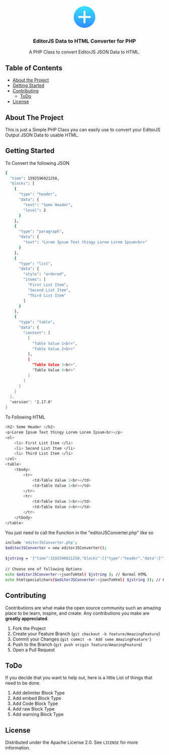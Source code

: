 <!-- PROJECT LOGO -->
<br />
<p align="center">
  <a href="https://github.com/LouisKlimek/EditorJS-Data-to-HTML-Converter-PHP">
    <img src="editorjsLogo.png" alt="EditorJS-Logo" width="80" height="80">
  </a>

  <h3 align="center">EditorJS Data to HTML Converter for PHP</h3>

  <p align="center">
    A PHP Class to convert EditorJS JSON Data to HTML.
    <br />
  </p>
</p>



<!-- TABLE OF CONTENTS -->
## Table of Contents

* [About the Project](#about-the-project)
* [Getting Started](#getting-started)
* [Contributing](#contributing)
  * [ToDo](#todo)
* [License](#license)



<!-- ABOUT THE PROJECT -->
## About The Project

This is just a Simple PHP Class you can easily use to convert your EditorJS Output JSON Data to usable HTML.


<!-- GETTING STARTED -->
## Getting Started

To Convert the following JSON
```sh
{
  "time": 1592596921258,
  "blocks": [
    {
      "type": "header",
      "data": {
        "text": "Some Header",
        "level": 2
      }
    },
    {
      "type": "paragraph",
      "data": {
        "text": "Lorem Ipsum Text thingy Lorem Lorem Ipsum<br>"
      }
    },
    {
      "type": "list",
      "data": {
        "style": "ordered",
        "items": [
          "First List Item",
          "Second List Item",
          "Third List Item"
        ]
      }
    },
    {
      "type": "table",
      "data": {
        "content": [
          [
            "Table Value 1<br>",
            "Table Value 2<br>"
          ],
          [
            "Table Value 3<br>",
            "Table Value 4<br>"
          ]
        ]
      }
    }
  ],
  "version": "2.17.0"
}
```

To Following HTML
```sh
<h2> Some Header </h2>
<p>Lorem Ipsum Text thingy Lorem Lorem Ipsum<br></p>
<ol>
    <li> First List Item </li>
    <li> Second List Item </li>
    <li> Third List Item </li>
</ol>
<table>
    <tbody>
        <tr>
            <td>Table Value 1<br></td>
            <td>Table Value 2<br></td>
        </tr>
        <tr>
            <td>Table Value 3<br></td>
            <td>Table Value 4<br></td>
        </tr>
    </tbody>
</table>
```

You just need to call the Function in the "editorJSConverter.php" like so
```sh
include 'editorJSConverter.php';
$editorJSConverter = new editorJSConverter();

$jstring = '{"time":1592596921258,"blocks":[{"type":"header","data":{"text":"Some Header","level":2}},{"type":"paragraph","data":{"text":"Lorem Ipsum Text thingy Lorem Lorem Ipsum<br>"}},{"type":"list","data":{"style":"ordered","items":["First List Item","Second List Item","Third List Item"]}},{"type":"table","data":{"content":[["Table Value 1<br>","Table Value 2<br>"],["Table Value 3<br>","Table Value 4<br>"]]}}],"version":"2.17.0"}';

// Choose one of following Options
echo $editorJSConverter->jsonToHtml( $jstring ); // Normal HTML
echo htmlspecialchars($editorJSConverter->jsonToHtml( $jstring )); // HTML as Plain Text
```


<!-- CONTRIBUTING -->
## Contributing

Contributions are what make the open source community such an amazing place to be learn, inspire, and create. Any contributions you make are **greatly appreciated**.

1. Fork the Project
2. Create your Feature Branch (`git checkout -b feature/AmazingFeature`)
3. Commit your Changes (`git commit -m 'Add some AmazingFeature'`)
4. Push to the Branch (`git push origin feature/AmazingFeature`)
5. Open a Pull Request



<!-- TODO -->
## ToDo

If you decide that you want to help out, here is a little List of things that need to be done.

1. Add delimiter Block Type
2. Add embed Block Type
3. Add Code Block Type
4. Add raw Block Type
5. Add warning Block Type



<!-- LICENSE -->
## License

Distributed under the Apache License 2.0. See `LICENSE` for more information.
